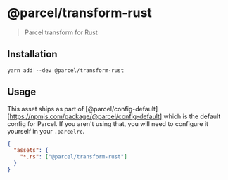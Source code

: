 # @parcel/transform-rust

> Parcel transform for Rust

## Installation

```
yarn add --dev @parcel/transform-rust
```

## Usage

This asset ships as part of [@parcel/config-default][https://npmjs.com/package/@parcel/config-default]
which is the default config for Parcel. If you aren't using that, you will need
to configure it yourself in your `.parcelrc`.

```json
{
  "assets": {
    "*.rs": ["@parcel/transform-rust"]
  }
}
```
